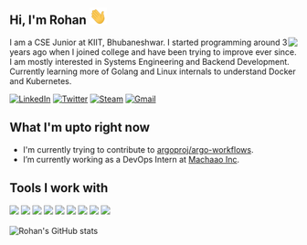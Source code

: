 <h2> Hi, I'm Rohan <img src="https://raw.githubusercontent.com/ABSphreak/ABSphreak/master/gifs/Hi.gif" width="30px"></h2><img  align='right' src="https://i.ibb.co/4WBFjDW/coffee-bitmoji.png">

<p>
  I am a CSE Junior at KIIT, Bhubaneshwar. I started programming around 3 years ago when I joined college and have been trying to improve ever since. I am mostly interested in Systems Engineering and Backend Development. Currently learning more of Golang and Linux internals to understand Docker and Kubernetes.
<p/>



[![LinkedIn](https://img.shields.io/badge/LinkedIn-0077B5?style=for-the-badge&logo=linkedin&logoColor=white)](https://linkedin.com/in/rohankmr414)
[![Twitter](https://img.shields.io/badge/Twitter-1DA1F2?style=for-the-badge&logo=twitter&logoColor=white)](https://twitter.com/rohankmr414)
[![Steam](https://img.shields.io/badge/Steam-000000?style=for-the-badge&logo=steam&logoColor=white)](https://steamcommunity.com/id/po1ntdexter/)
[![Gmail](https://img.shields.io/badge/Email-D14836?style=for-the-badge&logo=gmail&logoColor=white)](mailto:rohankmr414@gmail.com)

## What I'm upto right now
* I'm currently trying to contribute to <a data-hovercard-type="repository" data-hovercard-url="/argoproj/argo-workflows/hovercard" href="https://github.com/argoproj/argo-workflows">argoproj/argo-workflows</a>.
* I’m currently working as a DevOps Intern at [Machaao Inc](https://machaao.com/).

## Tools I work with
<img src="https://img.icons8.com/color/40/000000/golang.png"/> <img src="https://img.icons8.com/color/40/000000/python--v1.png"/> <img src="https://img.icons8.com/color/40/000000/javascript--v1.png"/> <img src="https://img.icons8.com/external-tal-revivo-color-tal-revivo/40/000000/external-react-a-javascript-library-for-building-user-interfaces-logo-color-tal-revivo.png"/> <img src="https://img.icons8.com/small/40/000000/nodejs.png"/> <img src="https://img.icons8.com/fluency/40/000000/docker.png"/> <img src="https://img.icons8.com/color/40/000000/kubernetes.png"/> <img src="https://img.icons8.com/color/40/000000/git.png"/> <img src="https://img.icons8.com/color/40/000000/linux--v1.png"/>
<br>
<br>
![Rohan's GitHub stats](https://github-readme-stats.vercel.app/api?username=rohankmr414&theme=tokyonight&show_icons=true&count_private=true)
